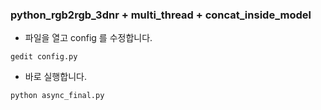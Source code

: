 ### python_rgb2rgb_3dnr + multi_thread + concat_inside_model

- 파일을 열고 config 를 수정합니다.
```
gedit config.py
```

- 바로 실행합니다.
```
python async_final.py
```
